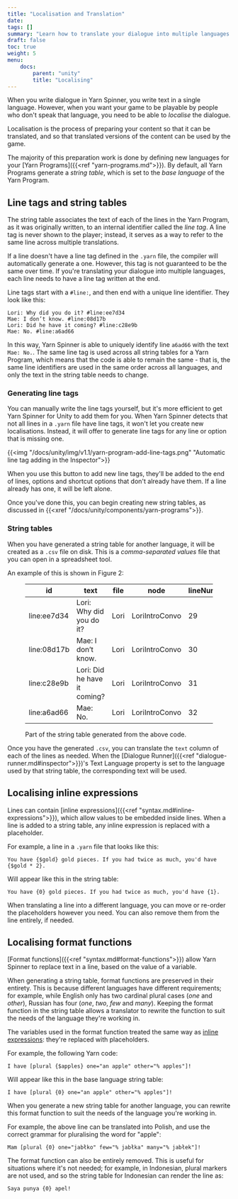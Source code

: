 ```yaml
---
title: "Localisation and Translation"
date: 
tags: []
summary: "Learn how to translate your dialogue into multiple languages."
draft: false
toc: true
weight: 5
menu: 
    docs:
        parent: "unity"
        title: "Localising"
---
```


When you write dialogue in Yarn Spinner, you write text in a single language. However, when you want your game to be playable by people who don't speak that language, you need to be able to *localise* the dialogue. 

Localisation is the process of preparing your content so that it can be translated, and so that translated versions of the content can be used by the game.

The majority of this preparation work is done by defining new languages for your [Yarn Programs]({{<ref "yarn-programs.md">}}). By default, all Yarn Programs generate a *string table*, which is set to the *base language* of the Yarn Program.

## Line tags and string tables

The string table associates the text of each of the lines in the Yarn Program, as it was originally written, to an internal identifier called the *line tag*. A line tag is never shown to the player; instead, it serves as a way to refer to the same line across multiple translations.

If a line doesn't have a line tag defined in the `.yarn` file, the compiler will automatically generate a one. However, this tag is not guaranteed to be the same over time. If you're translating your dialogue into multiple languages, each line needs to have a line tag written at the end.

Line tags start with a `#line:`, and then end with a unique line identifier. They look like this:

```yarn
Lori: Why did you do it? #line:ee7d34
Mae: I don’t know. #line:08d17b
Lori: Did he have it coming? #line:c28e9b
Mae: No. #line:a6ad66
```

In this way, Yarn Spinner is able to uniquely identify line `a6ad66` with the text `Mae: No.`. The same line tag is used across all string tables for a Yarn Program, which means that the code is able to remain the same - that is, the same line identifiers are used in the same order across all languages, and only the text in the string table needs to change.

### Generating line tags

You can manually write the line tags yourself, but it's more efficient to get Yarn Spinner for Unity to add them for you. When Yarn Spinner detects that not all lines in a `.yarn` file have line tags, it won't let you create new localisations. Instead, it will offer to generate line tags for any line or option that is missing one.

{{<img "/docs/unity/img/v1.1/yarn-program-add-line-tags.png" "Automatic line tag adding in the Inspector">}}

When you use this button to add new line tags, they'll be added to the end of lines, options and shortcut options that don't already have them. If a line already has one, it will be left alone.

Once you've done this, you can begin creating new string tables, as discussed in {{<xref "/docs/unity/components/yarn-programs">}}.

### String tables

When you have generated a string table for another language, it will be created as a `.csv` file on disk. This is a *comma-separated values* file that you can open in a spreadsheet tool.

An example of this is shown in Figure 2:

<figure>

| id          | text                         | file | node           | lineNumber | 
|-------------|------------------------------|------|----------------|------------| 
| line:ee7d34 | Lori: Why did you do it?     | Lori | LoriIntroConvo | 29         | 
| line:08d17b | Mae: I don’t know.           | Lori | LoriIntroConvo | 30         | 
| line:c28e9b | Lori: Did he have it coming? | Lori | LoriIntroConvo | 31         | 
| line:a6ad66 | Mae: No.                     | Lori | LoriIntroConvo | 32         | 

<figcaption>Part of the string table generated from the above code.</figcaption>

</figure>

Once you have the generated `.csv`, you can translate the `text` column of each of the lines as needed. When the [Dialogue Runner]({{<ref "dialogue-runner.md#inspector">}})'s Text Language property is set to the language used by that string table, the corresponding text will be used.

## Localising inline expressions

Lines can contain [inline expressions]({{<ref "syntax.md#inline-expressions">}}), which allow values to be embedded inside lines. When a line is added to a string table, any inline expression is replaced with a placeholder.

For example, a line in a `.yarn` file that looks like this:

```yarn
You have {$gold} gold pieces. If you had twice as much, you'd have {$gold * 2}.
```

Will appear like this in the string table:

```
You have {0} gold pieces. If you had twice as much, you'd have {1}.
```

When translating a line into a different language, you can move or re-order the placeholders however you need. You can also remove them from the line entirely, if needed.

## Localising format functions

[Format functions]({{<ref "syntax.md#format-functions">}}) allow Yarn Spinner to replace text in a line, based on the value of a variable. 

When generating a string table, format functions are preserved in their entirety. This is because different languages have different requirements; for example, while English only has two cardinal plural cases (*one* and *other*), Russian has four (*one*, *two*, *few* and *many*). Keeping the format function in the string table allows a translator to rewrite the function to suit the needs of the language they're working in.

The variables used in the format function treated the same way as [inline expressions](#localising-inline-expressions): they're replaced with placeholders.

For example, the following Yarn code:

```yarn
I have [plural {$apples} one="an apple" other="% apples"]!
```

Will appear like this in the base language string table:

```
I have [plural {0} one="an apple" other="% apples"]!
```

When you generate a new string table for another language, you can rewrite this format function to suit the needs of the language you're working in.

For example, the above line can be translated into Polish, and use the correct grammar for pluralising the word for "apple":

```
Mam [plural {0} one="jabłko" few="% jabłka" many="% jabłek"]!
```

The format function can also be entirely removed. This is useful for situations where it's not needed; for example, in Indonesian, plural markers are not used, and so the string table for Indonesian can render the line as:

```
Saya punya {0} apel!
```
